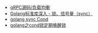 - [gRPC源码/负载均衡](https://segmentfault.com/a/1190000015231956)
- [Golang标准库深入 - 锁、信号量（sync）](https://studygolang.com/articles/12974)
- [golang sync Cond](http://www.liguosong.com/2014/05/07/golang-sync-cond/)
- [golang之cond锁定期唤醒锁](https://www.douban.com/note/506728968/)